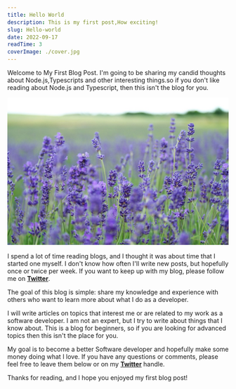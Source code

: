 ```yaml
---
title: Hello World
description: This is my first post,How exciting!
slug: Hello-world
date: 2022-09-17
readTime: 3
coverImage: ./cover.jpg
---
```


Welcome to My First Blog Post. I'm going to be sharing my candid thoughts about Node.js,Typescripts and other interesting things.so if you don't like reading about Node.js and Typescript, then this isn't the blog for you.

![Alt text here](./cover.jpg)

I spend a lot of time reading blogs, and I thought it was about time that I started one myself. I don't know how often I'll write new posts, but hopefully once or twice per week. If you want to keep up with my blog, please follow me on **[Twitter](https://twitter.com/dannwaneri)**.

The goal of this blog is simple: share my knowledge and experience with others who want to learn more about what I do as a developer.

I will write articles on topics that interest me or are related to my work as a software developer.
I am not an expert, but I try to write about things that I know about. This is a blog for beginners, so if you are looking for advanced topics then this isn't the place for you.

My goal is to become a better Software developer and hopefully make some money doing what I love. If you have any questions or comments, please feel free to leave them below or on my **[Twitter](https://twitter.com/dannwaneri)** handle.

Thanks for reading, and I hope you enjoyed my first blog post!
